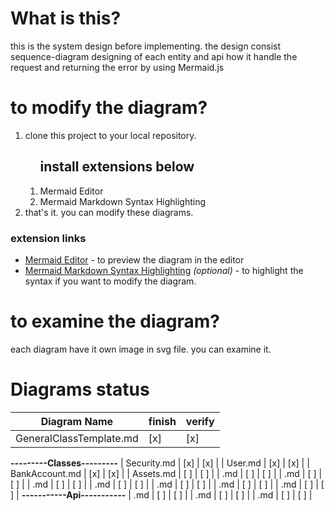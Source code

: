 # What is this?
this is the system design before implementing.
the design consist sequence-diagram designing of each entity and api how it handle the request and returning the error by using Mermaid.js

# to modify the diagram?
<ol>
<li>clone this project to your local repository.</li>
<ol>
<h2>install extensions below</h2>
<li>Mermaid Editor</li>
<li>Mermaid Markdown Syntax Highlighting</li>
</ol>
<li>that's it. you can modify these diagrams.</li>
</ol>

### extension links
- [Mermaid Editor](https://marketplace.visualstudio.com/items?itemName=tomoyukim.vscode-mermaid-editor) - to preview the diagram in the editor
- [Mermaid Markdown Syntax Highlighting](https://marketplace.visualstudio.com/items?itemName=bpruitt-goddard.mermaid-markdown-syntax-highlighting) *(optional)* - to highlight the syntax if you want to modify the diagram.

# to examine the diagram?
each diagram have it own image in svg file. you can examine it.

# Diagrams status
| Diagram Name               | finish | verify |
|----------------------------|--------|--------|
| GeneralClassTemplate.md    |  [x]   |  [x]   |
**---------Classes---------**
| Security.md                |  [x]   |  [x]   |
| User.md                    |  [x]   |  [x]   |
| BankAccount.md             |  [x]   |  [x]   |
| Assets.md                  |  [ ]   |  [ ]   |
| .md                  |  [ ]   |  [ ]   |
| .md                  |  [ ]   |  [ ]   |
| .md                  |  [ ]   |  [ ]   |
| .md                  |  [ ]   |  [ ]   |
| .md                  |  [ ]   |  [ ]   |
| .md                  |  [ ]   |  [ ]   |
| .md                  |  [ ]   |  [ ]   |
**-----------Api-----------**
| .md                  |  [ ]   |  [ ]   |
| .md                  |  [ ]   |  [ ]   |
| .md                  |  [ ]   |  [ ]   |

